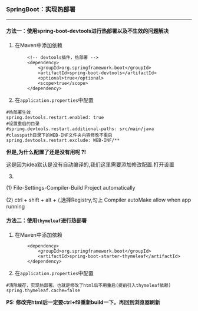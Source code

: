 ### SpringBoot：实现热部署
---
#### 方法一：使用spring-boot-devtools进行热部署以及不生效的问题解决

1. 在Maven中添加依赖
```
        <!-- devtools插件，热部署 -->
        <dependency>
            <groupId>org.springframework.boot</groupId>
            <artifactId>spring-boot-devtools</artifactId>
            <optional>true</optional>
            <scope>true</scope>
        </dependency>
```
2. 在`application.properties`中配置
```
#热部署生效
spring.devtools.restart.enabled: true
#设置重启的目录
#spring.devtools.restart.additional-paths: src/main/java
#classpath目录下的WEB-INF文件夹内容修改不重启
spring.devtools.restart.exclude: WEB-INF/**
```
**但是,为什么配置了还是没有用呢 ?!**

这是因为idea默认是没有自动编译的,我们这里需要添加修改配置.打开设置

3. 

  (1) File-Settings-Compiler-Build Project automatically
  
  (2) ctrl + shift + alt + /,选择Registry,勾上 Compiler autoMake allow when app running


#### 方法二：使用`thymeleaf`进行热部署
1. 在Maven中添加依赖
```
        <dependency>
            <groupId>org.springframework.boot</groupId>
            <artifactId>spring-boot-starter-thymeleaf</artifactId>
        </dependency>
```
2.  在`application.properties`中配置
```
#清除缓存，实现热部署。也就是修改了html后不用重启(提前引入thymeleaf依赖)
spring.thymeleaf.cache=false
```
**PS: 修改完html后一定要ctrl+f9重新build一下。再回到浏览器刷新**

